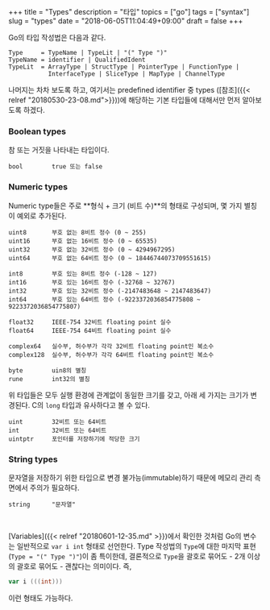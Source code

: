 +++
title = "Types"
description = "타입"
topics = ["go"]
tags = ["syntax"]
slug = "types"
date = "2018-06-05T11:04:49+09:00"
draft = false
+++

Go의 타입 작성법은 다음과 같다.

```
Type     = TypeName | TypeLit | "(" Type ")"
TypeName = identifier | QualifiedIdent
TypeLit  = ArrayType | StructType | PointerType | FunctionType |
           InterfaceType | SliceType | MapType | ChannelType
```

나머지는 차차 보도록 하고,  여기서는 predefined identifier 중 types ([참조]({{< relref "20180530-23-08.md">}}))에 해당하는 기본 타입들에 대해서만 먼저 알아보도록 하겠다.

### Boolean types

참 또는 거짓을 나타내는 타입이다.

```
bool		true 또는 false
```

### Numeric types

Numeric type들은 주로 **형식 + 크기 (비트 수)**의 형태로 구성되며, 몇 가지 별칭이 예외로 추가된다.

```
uint8		부호 없는 8비트 정수 (0 ~ 255)
uint16		부호 없는 16비트 정수 (0 ~ 65535)
uint32		부호 없는 32비트 정수 (0 ~ 4294967295)
uint64		부호 없는 64비트 정수 (0 ~ 18446744073709551615)

int8		부호 있는 8비트 정수 (-128 ~ 127)
int16		부호 있는 16비트 정수 (-32768 ~ 32767)
int32		부호 있는 32비트 정수 (-2147483648 ~ 2147483647)
int64		부호 있는 64비트 정수 (-9223372036854775808 ~ 9223372036854775807)

float32		IEEE-754 32비트 floating point 실수
float64		IEEE-754 64비트 floating point 실수	

complex64	실수부, 허수부가 각각 32비트 floating point인 복소수
complex128	실수부, 허수부가 각각 64비트 floating point인 복소수

byte		uin8의 별칭
rune		int32의 별칭
```

위 타입들은 모두 실행 환경에 관계없이 동일한 크기를 갖고, 아래 세 가지는 크기가 변경된다. C의 `long` 타입과 유사하다고 볼 수 있다.

```
uint		32비트 또는 64비트
int			32비트 또는 64비트
uintptr		포인터를 저장하기에 적당한 크기
```

### String types

문자열을 저장하기 위한 타입으로 변경 불가능(immutable)하기 때문에 메모리 관리 측면에서 주의가 필요하다.

```
string		"문자열"
```

<br>

[Variables]({{< relref "20180601-12-35.md" >}})에서 확인한 것처럼 Go의 변수는 일반적으로 `var i int` 형태로 선언한다. Type 작성법의 `Type`에 대한 마지막 표현 (`Type = "(" Type ")"`)이 좀 특이한데, 결론적으로 `Type`을 괄호로 묶어도 - 2개 이상의 괄호로 묶어도 - 괜찮다는 의미이다. 즉,

```Go
var i (((int)))
```
이런 형태도 가능하다.
